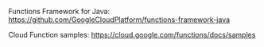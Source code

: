 
Functions Framework for Java: https://github.com/GoogleCloudPlatform/functions-framework-java


Cloud Function samples: https://cloud.google.com/functions/docs/samples